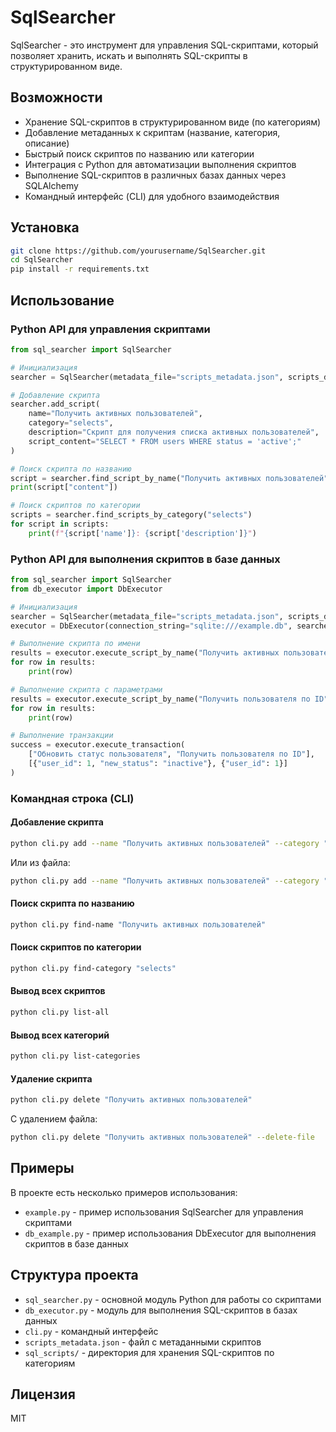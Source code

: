 # SqlSearcher

SqlSearcher - это инструмент для управления SQL-скриптами, который позволяет хранить, искать и выполнять SQL-скрипты в структурированном виде.

## Возможности

- Хранение SQL-скриптов в структурированном виде (по категориям)
- Добавление метаданных к скриптам (название, категория, описание)
- Быстрый поиск скриптов по названию или категории
- Интеграция с Python для автоматизации выполнения скриптов
- Выполнение SQL-скриптов в различных базах данных через SQLAlchemy
- Командный интерфейс (CLI) для удобного взаимодействия

## Установка

```bash
git clone https://github.com/yourusername/SqlSearcher.git
cd SqlSearcher
pip install -r requirements.txt
```

## Использование

### Python API для управления скриптами

```python
from sql_searcher import SqlSearcher

# Инициализация
searcher = SqlSearcher(metadata_file="scripts_metadata.json", scripts_dir="sql_scripts")

# Добавление скрипта
searcher.add_script(
    name="Получить активных пользователей",
    category="selects",
    description="Скрипт для получения списка активных пользователей",
    script_content="SELECT * FROM users WHERE status = 'active';"
)

# Поиск скрипта по названию
script = searcher.find_script_by_name("Получить активных пользователей")
print(script["content"])

# Поиск скриптов по категории
scripts = searcher.find_scripts_by_category("selects")
for script in scripts:
    print(f"{script['name']}: {script['description']}")
```

### Python API для выполнения скриптов в базе данных

```python
from sql_searcher import SqlSearcher
from db_executor import DbExecutor

# Инициализация
searcher = SqlSearcher(metadata_file="scripts_metadata.json", scripts_dir="sql_scripts")
executor = DbExecutor(connection_string="sqlite:///example.db", searcher=searcher)

# Выполнение скрипта по имени
results = executor.execute_script_by_name("Получить активных пользователей")
for row in results:
    print(row)

# Выполнение скрипта с параметрами
results = executor.execute_script_by_name("Получить пользователя по ID", {"user_id": 1})
for row in results:
    print(row)

# Выполнение транзакции
success = executor.execute_transaction(
    ["Обновить статус пользователя", "Получить пользователя по ID"],
    [{"user_id": 1, "new_status": "inactive"}, {"user_id": 1}]
)
```

### Командная строка (CLI)

#### Добавление скрипта

```bash
python cli.py add --name "Получить активных пользователей" --category "selects" --description "Скрипт для получения списка активных пользователей" --content "SELECT * FROM users WHERE status = 'active';"
```

Или из файла:

```bash
python cli.py add --name "Получить активных пользователей" --category "selects" --description "Скрипт для получения списка активных пользователей" --file path/to/script.sql
```

#### Поиск скрипта по названию

```bash
python cli.py find-name "Получить активных пользователей"
```

#### Поиск скриптов по категории

```bash
python cli.py find-category "selects"
```

#### Вывод всех скриптов

```bash
python cli.py list-all
```

#### Вывод всех категорий

```bash
python cli.py list-categories
```

#### Удаление скрипта

```bash
python cli.py delete "Получить активных пользователей"
```

С удалением файла:

```bash
python cli.py delete "Получить активных пользователей" --delete-file
```

## Примеры

В проекте есть несколько примеров использования:

- `example.py` - пример использования SqlSearcher для управления скриптами
- `db_example.py` - пример использования DbExecutor для выполнения скриптов в базе данных

## Структура проекта

- `sql_searcher.py` - основной модуль Python для работы со скриптами
- `db_executor.py` - модуль для выполнения SQL-скриптов в базах данных
- `cli.py` - командный интерфейс
- `scripts_metadata.json` - файл с метаданными скриптов
- `sql_scripts/` - директория для хранения SQL-скриптов по категориям

## Лицензия

MIT 